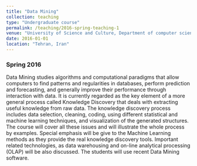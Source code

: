```yaml
---
title: "Data Mining"
collection: teaching
type: "Undergraduate course"
permalink: /teaching/2016-spring-teaching-1
venue: "University of Science and Culture, Department of computer science"
date: 2016-01-01
location: "Tehran, Iran"
---
```




### Spring 2016

Data Mining studies algorithms and computational paradigms that allow computers to find patterns and regularities in databases, 
perform prediction and forecasting, and generally improve their performance through interaction with data. 
It is currently regarded as the key element of a more general process called Knowledge Discovery that deals with extracting useful knowledge from raw data. 
The knowledge discovery process includes data selection, cleaning, coding, using different statistical and machine learning techniques, 
and visualization of the generated structures. 
The course will cover all these issues and will illustrate the whole process by examples. 
Special emphasis will be give to the Machine Learning methods as they provide the real knowledge discovery tools. 
Important related technologies, as data warehousing and on-line analytical processing (OLAP) will be also discussed. 
The students will use recent Data Mining software.